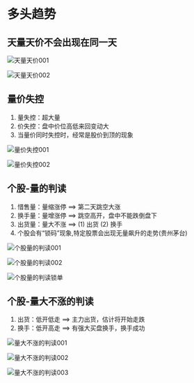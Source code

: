 # 多头趋势

## 天量天价不会出现在同一天

![天量天价001](/assets/vol/intermediate/天量天价001.png)

![天量天价002](/assets/vol/intermediate/天量天价002.png)

## 量价失控
1. 量失控：超大量
2. 价失控：盘中价位高低来回变动大
3. 当量价同时失控时，经常是股价到顶的现象

![量价失控001](/assets/vol/intermediate/量价失控001.png)

![量价失控002](/assets/vol/intermediate/量价失控002.png)

## 个股-量的判读
1. 惜售量：量缩涨停 ==> 第二天跳空大涨
2. 换手量：量增涨停 ==> 跳空高开，盘中不能跌倒盘下
3. 出货量：量大不涨 ==> (1) 出货 (2) 换手
4. 个股会有“锁码”现象,特定股票会出现无量飙升的走势(贵州茅台)

![个股量的判读001](/assets/vol/intermediate/个股量的判读001.png)

![个股量的判读002](/assets/vol/intermediate/个股量的判读002.png)

![个股量的判读锁单](/assets/vol/intermediate/个股量的判读锁单.png)

## 个股-量大不涨的判读
1. 出货：低开低走 ==> 主力出货，估计将开始走跌
2. 换手：低开高走 ==> 有强大买盘换手，换手成功

![量大不涨的判读001](/assets/vol/intermediate/量大不涨的判读001.png)

![量大不涨的判读002](/assets/vol/intermediate/量大不涨的判读002.png)

![量大不涨的判读003](/assets/vol/intermediate/量大不涨的判读003.png)